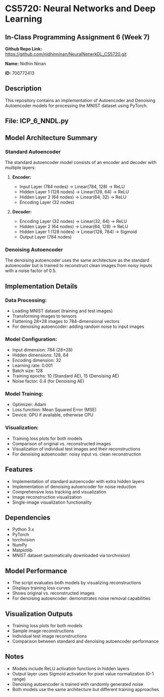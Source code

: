 # CS5720: Neural Networks and Deep Learning
## In-Class Programming Assignment 6 (Week 7)

**Github Repo Link:** https://github.com/nidhinninan/NeuralNetwrkDL_CS5720.git 

**Name:** Nidhin Ninan

**ID:** 700772413

## Description
This repository contains an implementation of Autoencoder and Denoising Autoencoder models for processing the MNIST dataset using PyTorch.

## File: ICP_6_NNDL.py

## Model Architecture Summary

### Standard Autoencoder
The standard autoencoder model consists of an encoder and decoder with multiple layers:

1. **Encoder:**
   - Input Layer (784 nodes) → Linear(784, 128) → ReLU
   - Hidden Layer 1 (128 nodes) → Linear(128, 64) → ReLU
   - Hidden Layer 2 (64 nodes) → Linear(64, 32) → ReLU
   - Encoding Layer (32 nodes)

2. **Decoder:**
   - Encoding Layer (32 nodes) → Linear(32, 64) → ReLU
   - Hidden Layer 2 (64 nodes) → Linear(64, 128) → ReLU
   - Hidden Layer 1 (128 nodes) → Linear(128, 784) → Sigmoid
   - Output Layer (784 nodes)

### Denoising Autoencoder
The denoising autoencoder uses the same architecture as the standard autoencoder but is trained to reconstruct clean images from noisy inputs with a noise factor of 0.5.

## Implementation Details

### Data Processing:
- Loading MNIST dataset (training and test images)
- Transforming images to tensors
- Flattening 28×28 images to 784-dimensional vectors
- For denoising autoencoder: adding random noise to input images

### Model Configuration:
- Input dimension: 784 (28×28)
- Hidden dimensions: 128, 64
- Encoding dimension: 32
- Learning rate: 0.001
- Batch size: 128
- Training epochs: 10 (Standard AE), 15 (Denoising AE)
- Noise factor: 0.4 (for Denoising AE)

### Model Training:
- Optimizer: Adam
- Loss function: Mean Squared Error (MSE)
- Device: GPU if available, otherwise CPU

### Visualization:
- Training loss plots for both models
- Comparison of original vs. reconstructed images
- Visualization of individual test images and their reconstructions
- For denoising autoencoder: noisy input vs. clean reconstruction

## Features
- Implementation of standard autoencoder with extra hidden layers
- Implementation of denoising autoencoder for noise reduction
- Comprehensive loss tracking and visualization
- Image reconstruction visualization
- Single-image visualization functionality

## Dependencies
- Python 3.x
- PyTorch
- torchvision
- NumPy
- Matplotlib
- MNIST dataset (automatically downloaded via torchvision)

## Model Performance
- The script evaluates both models by visualizing reconstructions
- Displays training loss curves
- Shows original vs. reconstructed images
- For denoising autoencoder: demonstrates noise removal capabilities

## Visualization Outputs
- Training loss plots for both models
- Sample image reconstructions
- Individual test image reconstructions
- Comparison between standard and denoising autoencoder performance

## Notes
- Models include ReLU activation functions in hidden layers
- Output layer uses Sigmoid activation for pixel value normalization (0-1 range)
- Denoising autoencoder is trained with randomly generated noise
- Both models use the same architecture but different training approaches
